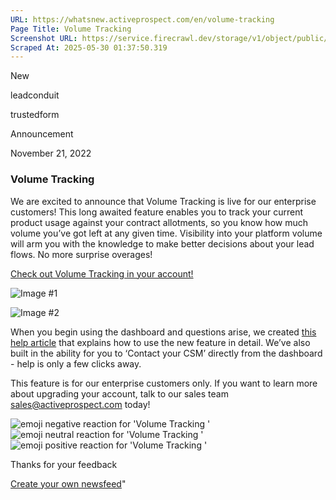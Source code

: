 ```yaml
---
URL: https://whatsnew.activeprospect.com/en/volume-tracking
Page Title: Volume Tracking 
Screenshot URL: https://service.firecrawl.dev/storage/v1/object/public/media/screenshot-6f4460ae-f811-4e7d-920e-1a470d5d3c43.png
Scraped At: 2025-05-30 01:37:50.319
---
```

New






leadconduit





trustedform




Announcement




November 21, 2022

### Volume Tracking

We are excited to announce that Volume Tracking is live for our enterprise customers! This long awaited feature enables you to track your current product usage against your contract allotments, so you know how much volume you’ve got left at any given time. Visibility into your platform volume will arm you with the knowledge to make better decisions about your lead flows. No more surprise overages!

[Check out Volume Tracking in your account!](https://sso.activeprospect.com/volume)

![Image #1](https://app.getbeamer.com/pictures?id=268695-Xe-_ve-_vQHvv73vv70l77-977-9Pe-_ve-_vVcG77-9NV_vv70yb--_vVDvv71mQCvvv73vv71577-977-9PQ..&v=4)

![Image #2](https://app.getbeamer.com/pictures?id=268696-77-977-977-9HO-_vUXvv73vv73vv73vv71s77-977-977-9QEcjc--_ve-_ve-_vUPvv71C77-9Ku-_vVYCN--_ve-_vQ..&v=4)

When you begin using the dashboard and questions arise, we created [this help article](https://community.activeprospect.com/posts/4870822-volume-tracking) that explains how to use the new feature in detail. We’ve also built in the ability for you to ‘Contact your CSM’ directly from the dashboard - help is only a few clicks away.

This feature is for our enterprise customers only. If you want to learn more about upgrading your account, talk to our sales team sales@activeprospect.com today!

![emoji negative reaction for 'Volume Tracking '](https://app.getbeamer.com/images/emojiNeg.svg)![emoji neutral reaction for 'Volume Tracking '](https://app.getbeamer.com/images/emojiNeut.svg)![emoji positive reaction for 'Volume Tracking '](https://app.getbeamer.com/images/emojiPos.svg)

Thanks for your feedback

[Create your own newsfeed](https://www.getbeamer.com/?ref=watermark_MErKJCnu12412_public&company=ActiveProspect&watermarkRef=create&utm_term=MErKJCnu12412&utm_content=ActiveProspect&utm_source=standalone&utm_medium=footer&utm_campaign=create)"

